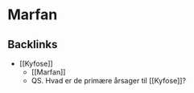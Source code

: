 # Marfan

## Backlinks
* [[Kyfose]]
	* [[Marfan]]
	* QS. Hvad er de primære årsager til [[Kyfose]]?

<!-- {BearID:0E4363C6-C522-41FA-8BF7-CA9958B1D85C-16437-0000550381B49149} -->
